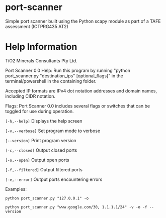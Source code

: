 # port-scanner
Simple port scanner built using the Python scapy module as part of a TAFE assessment (ICTPRG435 AT2)

# Help Information
TiO2 Minerals Consultants Pty Ltd.

Port Scanner 0.0 Help:
Run this program by running "python port_scanner.py "destination_ips" [optional_flags]" in the terminal/powershell in the containing folder.

Accepted IP formats are IPv4 dot notation addresses and domain names, including CIDR notation.

Flags:
Port Scanner 0.0 includes several flags or switches that can be toggled for use during operation.


`[-h,--help]`
Displays the help screen


`[-v,--verbose]`
Set program mode to verbose


`[--version]`
Print program version


`[-c,--closed]`
Output closed ports


`[-o,--open]`
Output open ports


`[-f,--filtered]`
Output filtered ports


`[-e,--error]`
Output ports encountering errors



Examples:

`python port_scanner.py "127.0.0.1" -o`

`python port_scanner.py "www.google.com/30, 1.1.1.1/24" -v -o -f --version`

